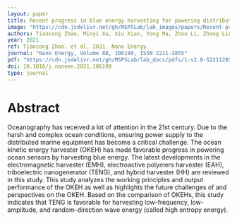 ```yaml
---
layout: paper
title: Recent progress in blue energy harvesting for powering distributed sensors in ocean
image: "https://cdn.jsdelivr.net/gh/MSPSLab/lab_images/papers/Recent-progress-in-blue.png"
authors: Tiancong Zhao, Minyi Xu, Xiu Xiao, Yong Ma, Zhou Li, Zhong Lin Wang
year: 2021
ref: Tiancong Zhao. et al. 2021. Nano Energy.
journal: "Nano Energy, Volume 88, 106199, ISSN 2211-2855"
pdf: "https://cdn.jsdelivr.net/gh/MSPSLab/lab_docs/pdfs/1-s2.0-S2211285521004559-main.pdf"
doi: 10.1016/j.nanoen.2021.106199
type: journal
---
```


# Abstract

Oceanography has received a lot of attention in the 21st century. Due to the harsh and complex ocean conditions, ensuring power supply to the distributed marine equipment has become a critical challenge. The ocean kinetic energy harvester (OKEH) has made favorable progress in powering ocean sensors by harvesting blue energy. The latest developments in the electromagnetic harvester (EMH), electroactive polymers harvester (EAH), triboelectric nanogenerator (TENG), and hybrid harvester (HH) are reviewed in this study. This study analyzes the working principles and output performance of the OKEH as well as highlights the future challenges of and perspectives on the OKEH. Based on the comparison of OKEHs, this study indicates that TENG is favorable for harvesting low-frequency, low-amplitude, and random-direction wave energy (called high entropy energy).

